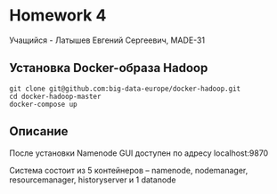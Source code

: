 # Homework 4
Учащийся - Латышев Евгений Сергеевич, MADE-31
## Установка Docker-образа Hadoop
```
git clone git@github.com:big-data-europe/docker-hadoop.git
cd docker-hadoop-master
docker-compose up
```
## Описание
После установки Namenode GUI доступен по адресу localhost:9870

Система состоит из 5 контейнеров – namenode, nodemanager, resourcemanager, historyserver и 1 datanode